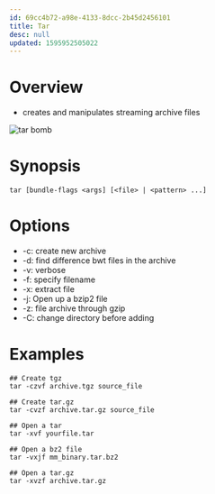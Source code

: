 ```yaml
---
id: 69cc4b72-a98e-4133-8dcc-2b45d2456101
title: Tar
desc: null
updated: 1595952505022
---
```


# Overview
- creates and manipulates streaming archive files

![tar bomb](assets/2020-07-06-13-40-10.png)

# Synopsis
```
tar [bundle-flags <args] [<file> | <pattern> ...]
```
# Options

- -c: create new archive
- -d: find difference bwt files in the archive
- -v: verbose
- -f: specify filename
- -x: extract file
- -j: Open up a bzip2 file
- -z: file archive through gzip
- -C: change directory before adding

# Examples

```
## Create tgz
tar -czvf archive.tgz source_file

## Create tar.gz 
tar -cvzf archive.tar.gz source_file

## Open a tar
tar -xvf yourfile.tar

## Open a bz2 file
tar -vxjf mm_binary.tar.bz2

## Open a tar.gz
tar -xvzf archive.tar.gz 
```